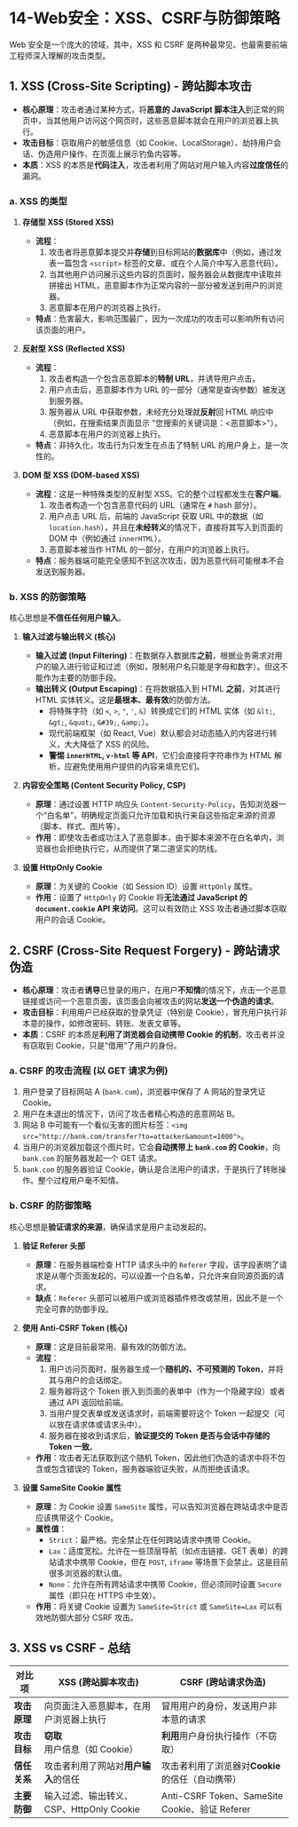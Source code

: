 # 14-Web安全：XSS、CSRF与防御策略

Web 安全是一个庞大的领域，其中，XSS 和 CSRF 是两种最常见、也最需要前端工程师深入理解的攻击类型。

## 1. XSS (Cross-Site Scripting) - 跨站脚本攻击

*   **核心原理**：攻击者通过某种方式，将**恶意的 JavaScript 脚本注入**到正常的网页中，当其他用户访问这个网页时，这些恶意脚本就会在用户的浏览器上执行。
*   **攻击目标**：窃取用户的敏感信息（如 Cookie、LocalStorage）、劫持用户会话、伪造用户操作、在页面上展示钓鱼内容等。
*   **本质**：XSS 的本质是**代码注入**，攻击者利用了网站对用户输入内容**过度信任**的漏洞。

### a. XSS 的类型

1.  **存储型 XSS (Stored XSS)**
    *   **流程**：
        1.  攻击者将恶意脚本提交并**存储**到目标网站的**数据库**中（例如，通过发表一篇包含 `<script>` 标签的文章、或在个人简介中写入恶意代码）。
        2.  当其他用户访问展示这些内容的页面时，服务器会从数据库中读取并拼接出 HTML，恶意脚本作为正常内容的一部分被发送到用户的浏览器。
        3.  恶意脚本在用户的浏览器上执行。
    *   **特点**：危害最大，影响范围最广，因为一次成功的攻击可以影响所有访问该页面的用户。

2.  **反射型 XSS (Reflected XSS)**
    *   **流程**：
        1.  攻击者构造一个包含恶意脚本的**特制 URL**，并诱导用户点击。
        2.  用户点击后，恶意脚本作为 URL 的一部分（通常是查询参数）被发送到服务器。
        3.  服务器从 URL 中获取参数，未经充分处理就**反射**回 HTML 响应中（例如，在搜索结果页面显示 "您搜索的关键词是：<恶意脚本>"）。
        4.  恶意脚本在用户的浏览器上执行。
    *   **特点**：非持久化，攻击行为只发生在点击了特制 URL 的用户身上，是一次性的。

3.  **DOM 型 XSS (DOM-based XSS)**
    *   **流程**：这是一种特殊类型的反射型 XSS。它的整个过程都发生在**客户端**。
        1.  攻击者构造一个包含恶意代码的 URL（通常在 `#` hash 部分）。
        2.  用户点击 URL 后，前端的 JavaScript 获取 URL 中的数据（如 `location.hash`），并且在**未经转义**的情况下，直接将其写入到页面的 DOM 中（例如通过 `innerHTML`）。
        3.  恶意脚本被当作 HTML 的一部分，在用户的浏览器上执行。
    *   **特点**：服务器端可能完全感知不到这次攻击，因为恶意代码可能根本不会发送到服务器。

### b. XSS 的防御策略

核心思想是**不信任任何用户输入**。

1.  **输入过滤与输出转义 (核心)**
    *   **输入过滤 (Input Filtering)**：在数据存入数据库**之前**，根据业务需求对用户的输入进行验证和过滤（例如，限制用户名只能是字母和数字）。但这不能作为主要的防御手段。
    *   **输出转义 (Output Escaping)**：在将数据插入到 HTML **之前**，对其进行 HTML 实体转义。这是**最根本、最有效**的防御方法。
        *   将特殊字符（如 `<`, `>`, `"`, `'`, `&`）转换成它们的 HTML 实体（如 `&lt;`, `&gt;`, `&quot;`, `&#39;`, `&amp;`）。
        *   现代前端框架（如 React, Vue）默认都会对动态插入的内容进行转义，大大降低了 XSS 的风险。
        *   **警惕 `innerHTML`, `v-html` 等 API**，它们会直接将字符串作为 HTML 解析，应避免使用用户提供的内容来填充它们。

2.  **内容安全策略 (Content Security Policy, CSP)**
    *   **原理**：通过设置 HTTP 响应头 `Content-Security-Policy`，告知浏览器一个“白名单”，明确规定页面只允许加载和执行来自这些指定来源的资源（脚本、样式、图片等）。
    *   **作用**：即使攻击者成功注入了恶意脚本，由于脚本来源不在白名单内，浏览器也会拒绝执行它，从而提供了第二道坚实的防线。

3.  **设置 HttpOnly Cookie**
    *   **原理**：为关键的 Cookie（如 Session ID）设置 `HttpOnly` 属性。
    *   **作用**：设置了 `HttpOnly` 的 Cookie 将**无法通过 JavaScript 的 `document.cookie` API 来访问**。这可以有效防止 XSS 攻击者通过脚本窃取用户的会话 Cookie。

## 2. CSRF (Cross-Site Request Forgery) - 跨站请求伪造

*   **核心原理**：攻击者**诱导**已登录的用户，在用户**不知情**的情况下，点击一个恶意链接或访问一个恶意页面，该页面会向被攻击的网站**发送一个伪造的请求**。
*   **攻击目标**：利用用户已经获取的登录凭证（特别是 Cookie），冒充用户执行非本意的操作，如修改密码、转账、发表文章等。
*   **本质**：CSRF 的本质是**利用了浏览器会自动携带 Cookie 的机制**，攻击者并没有窃取到 Cookie，只是“借用”了用户的身份。

### a. CSRF 的攻击流程 (以 GET 请求为例)

1.  用户登录了目标网站 A (`bank.com`)，浏览器中保存了 A 网站的登录凭证 Cookie。
2.  用户在未退出的情况下，访问了攻击者精心构造的恶意网站 B。
3.  网站 B 中可能有一个看似无害的图片标签：`<img src="http://bank.com/transfer?to=attacker&amount=1000">`。
4.  当用户的浏览器加载这个图片时，它会**自动携带上 `bank.com` 的 Cookie**，向 `bank.com` 的服务器发起一个 GET 请求。
5.  `bank.com` 的服务器验证 Cookie，确认是合法用户的请求，于是执行了转账操作。整个过程用户毫不知情。

### b. CSRF 的防御策略

核心思想是**验证请求的来源**，确保请求是用户主动发起的。

1.  **验证 Referer 头部**
    *   **原理**：在服务器端检查 HTTP 请求头中的 `Referer` 字段，该字段表明了请求是从哪个页面发起的。可以设置一个白名单，只允许来自同源页面的请求。
    *   **缺点**：`Referer` 头部可以被用户或浏览器插件修改或禁用，因此不是一个完全可靠的防御手段。

2.  **使用 Anti-CSRF Token (核心)**
    *   **原理**：这是目前最常用、最有效的防御方法。
    *   **流程**：
        1.  用户访问页面时，服务器生成一个**随机的、不可预测的 Token**，并将其与用户的会话绑定。
        2.  服务器将这个 Token 嵌入到页面的表单中（作为一个隐藏字段）或者通过 API 返回给前端。
        3.  当用户提交表单或发送请求时，前端需要将这个 Token 一起提交（可以放在请求体或请求头中）。
        4.  服务器在接收到请求后，**验证提交的 Token 是否与会话中存储的 Token 一致**。
    *   **作用**：攻击者无法获取到这个随机 Token，因此他们伪造的请求中将不包含或包含错误的 Token，服务器端验证失败，从而拒绝该请求。

3.  **设置 SameSite Cookie 属性**
    *   **原理**：为 Cookie 设置 `SameSite` 属性，可以告知浏览器在跨站请求中是否应该携带这个 Cookie。
    *   **属性值**：
        *   `Strict`：最严格。完全禁止在任何跨站请求中携带 Cookie。
        *   `Lax`：适度宽松。允许在一些顶层导航（如点击链接、GET 表单）的跨站请求中携带 Cookie，但在 `POST`, `iframe` 等场景下会禁止。这是目前很多浏览器的默认值。
        *   `None`：允许在所有跨站请求中携带 Cookie，但必须同时设置 `Secure` 属性（即只在 HTTPS 中生效）。
    *   **作用**：将关键 Cookie 设置为 `SameSite=Strict` 或 `SameSite=Lax` 可以有效地防御大部分 CSRF 攻击。

## 3. XSS vs CSRF - 总结

| 对比项         | XSS (跨站脚本攻击)                           | CSRF (跨站请求伪造)                                |
| -------------- | -------------------------------------------- | -------------------------------------------------- |
| **攻击原理**   | 向页面注入恶意脚本，在用户浏览器上执行       | 冒用用户的身份，发送用户非本意的请求               |
| **攻击目标**   | **窃取**用户信息（如 Cookie）                | **利用**用户身份执行操作（不窃取）                 |
| **信任关系**   | 攻击者利用了网站对**用户输入**的信任         | 攻击者利用了浏览器对**Cookie**的信任（自动携带）   |
| **主要防御**   | 输入过滤、输出转义、CSP、HttpOnly Cookie     | Anti-CSRF Token、SameSite Cookie、验证 Referer     |
